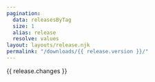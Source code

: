 ```yaml
---
pagination:
  data: releasesByTag
  size: 1
  alias: release
  resolve: values
layout: layouts/release.njk
permalink: "/downloads/{{ release.version }}/"
---
```

{{ release.changes }}